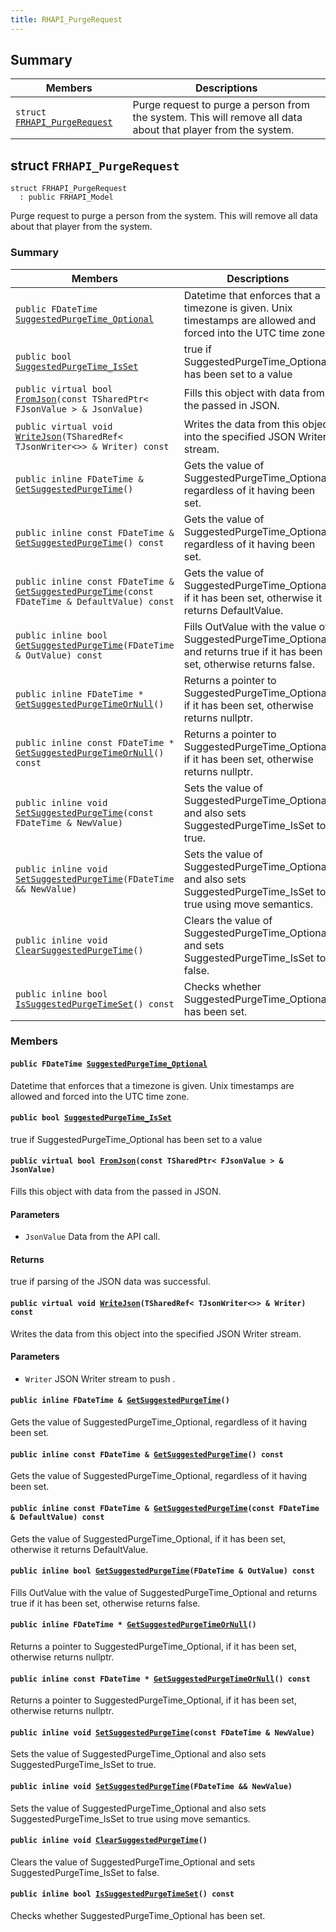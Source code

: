 ```yaml
---
title: RHAPI_PurgeRequest
---
```


## Summary

 Members                        | Descriptions                                
--------------------------------|---------------------------------------------
`struct `[`FRHAPI_PurgeRequest`](#structFRHAPI__PurgeRequest) | Purge request to purge a person from the system. This will remove all data about that player from the system.

## struct `FRHAPI_PurgeRequest` <a id="structFRHAPI__PurgeRequest"></a>

```
struct FRHAPI_PurgeRequest
  : public FRHAPI_Model
```

Purge request to purge a person from the system. This will remove all data about that player from the system.

### Summary

 Members                        | Descriptions                                
--------------------------------|---------------------------------------------
`public FDateTime `[`SuggestedPurgeTime_Optional`](#structFRHAPI__PurgeRequest_1a4bf9b1063d210902a3f01fcc374debef) | Datetime that enforces that a timezone is given. Unix timestamps are allowed and forced into the UTC time zone.
`public bool `[`SuggestedPurgeTime_IsSet`](#structFRHAPI__PurgeRequest_1aeebdf2921a2e20d78da7649f9942d975) | true if SuggestedPurgeTime_Optional has been set to a value
`public virtual bool `[`FromJson`](#structFRHAPI__PurgeRequest_1ac94f370231a16bea2ba179c10ce96820)`(const TSharedPtr< FJsonValue > & JsonValue)` | Fills this object with data from the passed in JSON.
`public virtual void `[`WriteJson`](#structFRHAPI__PurgeRequest_1aff49d3ae97dfc558c1b21444c698f64b)`(TSharedRef< TJsonWriter<>> & Writer) const` | Writes the data from this object into the specified JSON Writer stream.
`public inline FDateTime & `[`GetSuggestedPurgeTime`](#structFRHAPI__PurgeRequest_1a90f105ad324cb69521d1fb64afccdb9d)`()` | Gets the value of SuggestedPurgeTime_Optional, regardless of it having been set.
`public inline const FDateTime & `[`GetSuggestedPurgeTime`](#structFRHAPI__PurgeRequest_1aa373f9ebde40d495c28fd2d85fec7e08)`() const` | Gets the value of SuggestedPurgeTime_Optional, regardless of it having been set.
`public inline const FDateTime & `[`GetSuggestedPurgeTime`](#structFRHAPI__PurgeRequest_1aa77827115c501ea8218a1feb85aa1168)`(const FDateTime & DefaultValue) const` | Gets the value of SuggestedPurgeTime_Optional, if it has been set, otherwise it returns DefaultValue.
`public inline bool `[`GetSuggestedPurgeTime`](#structFRHAPI__PurgeRequest_1a809a8c516d3eddc8691bd59e3bdae36a)`(FDateTime & OutValue) const` | Fills OutValue with the value of SuggestedPurgeTime_Optional and returns true if it has been set, otherwise returns false.
`public inline FDateTime * `[`GetSuggestedPurgeTimeOrNull`](#structFRHAPI__PurgeRequest_1ada5179545649871f9f6f1f67241de802)`()` | Returns a pointer to SuggestedPurgeTime_Optional, if it has been set, otherwise returns nullptr.
`public inline const FDateTime * `[`GetSuggestedPurgeTimeOrNull`](#structFRHAPI__PurgeRequest_1a8c060bac1f0fb9d171a069be84fd27a6)`() const` | Returns a pointer to SuggestedPurgeTime_Optional, if it has been set, otherwise returns nullptr.
`public inline void `[`SetSuggestedPurgeTime`](#structFRHAPI__PurgeRequest_1a1f73e6419e4b8eada594472b95bdfbf7)`(const FDateTime & NewValue)` | Sets the value of SuggestedPurgeTime_Optional and also sets SuggestedPurgeTime_IsSet to true.
`public inline void `[`SetSuggestedPurgeTime`](#structFRHAPI__PurgeRequest_1a8964cd9ad30dd3597c15da06e2e82a21)`(FDateTime && NewValue)` | Sets the value of SuggestedPurgeTime_Optional and also sets SuggestedPurgeTime_IsSet to true using move semantics.
`public inline void `[`ClearSuggestedPurgeTime`](#structFRHAPI__PurgeRequest_1a90e1c3b323ef9c0d6582d92a4ba4b990)`()` | Clears the value of SuggestedPurgeTime_Optional and sets SuggestedPurgeTime_IsSet to false.
`public inline bool `[`IsSuggestedPurgeTimeSet`](#structFRHAPI__PurgeRequest_1aafcc854a211fd0b7079d3e491476613f)`() const` | Checks whether SuggestedPurgeTime_Optional has been set.

### Members

#### `public FDateTime `[`SuggestedPurgeTime_Optional`](#structFRHAPI__PurgeRequest_1a4bf9b1063d210902a3f01fcc374debef) <a id="structFRHAPI__PurgeRequest_1a4bf9b1063d210902a3f01fcc374debef"></a>

Datetime that enforces that a timezone is given. Unix timestamps are allowed and forced into the UTC time zone.

#### `public bool `[`SuggestedPurgeTime_IsSet`](#structFRHAPI__PurgeRequest_1aeebdf2921a2e20d78da7649f9942d975) <a id="structFRHAPI__PurgeRequest_1aeebdf2921a2e20d78da7649f9942d975"></a>

true if SuggestedPurgeTime_Optional has been set to a value

#### `public virtual bool `[`FromJson`](#structFRHAPI__PurgeRequest_1ac94f370231a16bea2ba179c10ce96820)`(const TSharedPtr< FJsonValue > & JsonValue)` <a id="structFRHAPI__PurgeRequest_1ac94f370231a16bea2ba179c10ce96820"></a>

Fills this object with data from the passed in JSON.

#### Parameters
* `JsonValue` Data from the API call.

#### Returns
true if parsing of the JSON data was successful.

#### `public virtual void `[`WriteJson`](#structFRHAPI__PurgeRequest_1aff49d3ae97dfc558c1b21444c698f64b)`(TSharedRef< TJsonWriter<>> & Writer) const` <a id="structFRHAPI__PurgeRequest_1aff49d3ae97dfc558c1b21444c698f64b"></a>

Writes the data from this object into the specified JSON Writer stream.

#### Parameters
* `Writer` JSON Writer stream to push .

#### `public inline FDateTime & `[`GetSuggestedPurgeTime`](#structFRHAPI__PurgeRequest_1a90f105ad324cb69521d1fb64afccdb9d)`()` <a id="structFRHAPI__PurgeRequest_1a90f105ad324cb69521d1fb64afccdb9d"></a>

Gets the value of SuggestedPurgeTime_Optional, regardless of it having been set.

#### `public inline const FDateTime & `[`GetSuggestedPurgeTime`](#structFRHAPI__PurgeRequest_1aa373f9ebde40d495c28fd2d85fec7e08)`() const` <a id="structFRHAPI__PurgeRequest_1aa373f9ebde40d495c28fd2d85fec7e08"></a>

Gets the value of SuggestedPurgeTime_Optional, regardless of it having been set.

#### `public inline const FDateTime & `[`GetSuggestedPurgeTime`](#structFRHAPI__PurgeRequest_1aa77827115c501ea8218a1feb85aa1168)`(const FDateTime & DefaultValue) const` <a id="structFRHAPI__PurgeRequest_1aa77827115c501ea8218a1feb85aa1168"></a>

Gets the value of SuggestedPurgeTime_Optional, if it has been set, otherwise it returns DefaultValue.

#### `public inline bool `[`GetSuggestedPurgeTime`](#structFRHAPI__PurgeRequest_1a809a8c516d3eddc8691bd59e3bdae36a)`(FDateTime & OutValue) const` <a id="structFRHAPI__PurgeRequest_1a809a8c516d3eddc8691bd59e3bdae36a"></a>

Fills OutValue with the value of SuggestedPurgeTime_Optional and returns true if it has been set, otherwise returns false.

#### `public inline FDateTime * `[`GetSuggestedPurgeTimeOrNull`](#structFRHAPI__PurgeRequest_1ada5179545649871f9f6f1f67241de802)`()` <a id="structFRHAPI__PurgeRequest_1ada5179545649871f9f6f1f67241de802"></a>

Returns a pointer to SuggestedPurgeTime_Optional, if it has been set, otherwise returns nullptr.

#### `public inline const FDateTime * `[`GetSuggestedPurgeTimeOrNull`](#structFRHAPI__PurgeRequest_1a8c060bac1f0fb9d171a069be84fd27a6)`() const` <a id="structFRHAPI__PurgeRequest_1a8c060bac1f0fb9d171a069be84fd27a6"></a>

Returns a pointer to SuggestedPurgeTime_Optional, if it has been set, otherwise returns nullptr.

#### `public inline void `[`SetSuggestedPurgeTime`](#structFRHAPI__PurgeRequest_1a1f73e6419e4b8eada594472b95bdfbf7)`(const FDateTime & NewValue)` <a id="structFRHAPI__PurgeRequest_1a1f73e6419e4b8eada594472b95bdfbf7"></a>

Sets the value of SuggestedPurgeTime_Optional and also sets SuggestedPurgeTime_IsSet to true.

#### `public inline void `[`SetSuggestedPurgeTime`](#structFRHAPI__PurgeRequest_1a8964cd9ad30dd3597c15da06e2e82a21)`(FDateTime && NewValue)` <a id="structFRHAPI__PurgeRequest_1a8964cd9ad30dd3597c15da06e2e82a21"></a>

Sets the value of SuggestedPurgeTime_Optional and also sets SuggestedPurgeTime_IsSet to true using move semantics.

#### `public inline void `[`ClearSuggestedPurgeTime`](#structFRHAPI__PurgeRequest_1a90e1c3b323ef9c0d6582d92a4ba4b990)`()` <a id="structFRHAPI__PurgeRequest_1a90e1c3b323ef9c0d6582d92a4ba4b990"></a>

Clears the value of SuggestedPurgeTime_Optional and sets SuggestedPurgeTime_IsSet to false.

#### `public inline bool `[`IsSuggestedPurgeTimeSet`](#structFRHAPI__PurgeRequest_1aafcc854a211fd0b7079d3e491476613f)`() const` <a id="structFRHAPI__PurgeRequest_1aafcc854a211fd0b7079d3e491476613f"></a>

Checks whether SuggestedPurgeTime_Optional has been set.

